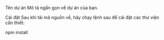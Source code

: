 Tên dự án
Mô tả ngắn gọn về dự án của bạn.

Cài đặt
Sau khi tải mã nguồn về, hãy chạy lệnh sau để cài đặt các thư viện cần thiết:

npm install
